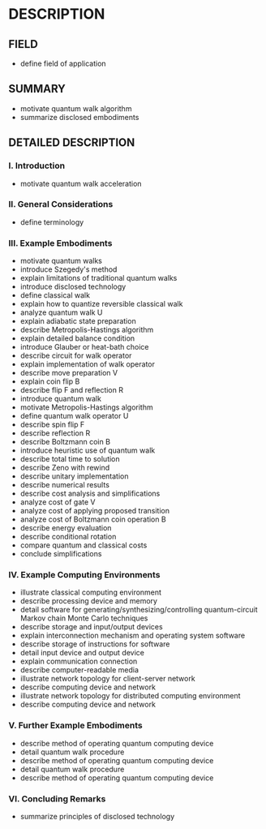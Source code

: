 # DESCRIPTION

## FIELD

- define field of application

## SUMMARY

- motivate quantum walk algorithm
- summarize disclosed embodiments

## DETAILED DESCRIPTION

### I. Introduction

- motivate quantum walk acceleration

### II. General Considerations

- define terminology

### III. Example Embodiments

- motivate quantum walks
- introduce Szegedy's method
- explain limitations of traditional quantum walks
- introduce disclosed technology
- define classical walk
- explain how to quantize reversible classical walk
- analyze quantum walk U
- explain adiabatic state preparation
- describe Metropolis-Hastings algorithm
- explain detailed balance condition
- introduce Glauber or heat-bath choice
- describe circuit for walk operator
- explain implementation of walk operator
- describe move preparation V
- explain coin flip B
- describe flip F and reflection R
- introduce quantum walk
- motivate Metropolis-Hastings algorithm
- define quantum walk operator U
- describe spin flip F
- describe reflection R
- describe Boltzmann coin B
- introduce heuristic use of quantum walk
- describe total time to solution
- describe Zeno with rewind
- describe unitary implementation
- describe numerical results
- describe cost analysis and simplifications
- analyze cost of gate V
- analyze cost of applying proposed transition
- analyze cost of Boltzmann coin operation B
- describe energy evaluation
- describe conditional rotation
- compare quantum and classical costs
- conclude simplifications

### IV. Example Computing Environments

- illustrate classical computing environment
- describe processing device and memory
- detail software for generating/synthesizing/controlling quantum-circuit Markov chain Monte Carlo techniques
- describe storage and input/output devices
- explain interconnection mechanism and operating system software
- describe storage of instructions for software
- detail input device and output device
- explain communication connection
- describe computer-readable media
- illustrate network topology for client-server network
- describe computing device and network
- illustrate network topology for distributed computing environment
- describe computing device and network

### V. Further Example Embodiments

- describe method of operating quantum computing device
- detail quantum walk procedure
- describe method of operating quantum computing device
- detail quantum walk procedure
- describe method of operating quantum computing device

### VI. Concluding Remarks

- summarize principles of disclosed technology

